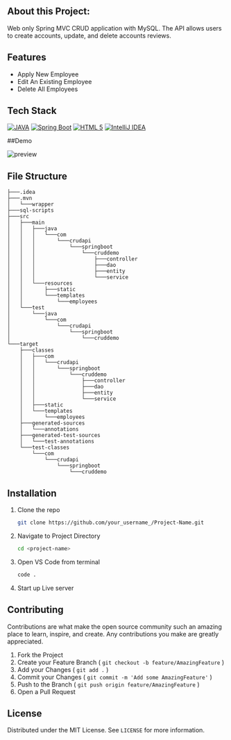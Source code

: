 ## About this Project:

Web only Spring MVC CRUD application with MySQL. The API allows users to create accounts, update, and delete accounts reviews.

## Features

- Apply New Employee
- Edit An Existing Employee
- Delete All Employees

## Tech Stack

[![JAVA](https://img.shields.io/badge/Java-%23ED8B00.svg?logo=openjdk&logoColor=white)](#)
[![Spring Boot](https://img.shields.io/badge/Spring%20Boot-6DB33F?logo=springboot&logoColor=fff)](#)
[![HTML 5](https://img.shields.io/badge/HTML5-%23E34F26.svg?logo=html5&logoColor=white)](#)
[![IntelliJ IDEA](https://img.shields.io/badge/IntelliJIDEA-000000.svg?logo=intellij-idea&logoColor=white)](#)

##Demo

![preview](https://github.com/user-attachments/assets/52f10d1e-0705-4b7c-acf0-4bac31eff738)

## File Structure

```
├───.idea
├───.mvn
│   └───wrapper
├───sql-scripts
├───src
│   ├───main
│   │   ├───java
│   │   │   └───com
│   │   │       └───crudapi
│   │   │           └───springboot
│   │   │               └───cruddemo
│   │   │                   ├───controller
│   │   │                   ├───dao
│   │   │                   ├───entity
│   │   │                   └───service
│   │   └───resources
│   │       ├───static
│   │       └───templates
│   │           └───employees
│   └───test
│       └───java
│           └───com
│               └───crudapi
│                   └───springboot
│                       └───cruddemo
└───target
    ├───classes
    │   ├───com
    │   │   └───crudapi
    │   │       └───springboot
    │   │           └───cruddemo
    │   │               ├───controller
    │   │               ├───dao
    │   │               ├───entity
    │   │               └───service
    │   ├───static
    │   └───templates
    │       └───employees
    ├───generated-sources
    │   └───annotations
    ├───generated-test-sources
    │   └───test-annotations
    └───test-classes
        └───com
            └───crudapi
                └───springboot
                    └───cruddemo
```

## Installation

1. Clone the repo
   ```sh
   git clone https://github.com/your_username_/Project-Name.git
   ```
2. Navigate to Project Directory
   ```sh
   cd <project-name>
   ```
3. Open VS Code from terminal
   ```sh
   code .
   ```
4. Start up Live server

## Contributing

Contributions are what make the open source community such an amazing place to learn, inspire, and create. Any contributions you make are greatly appreciated.

1. Fork the Project
2. Create your Feature Branch ( `git checkout -b feature/AmazingFeature` )
3. Add your Changes ( `git add .` )
4. Commit your Changes ( `git commit -m 'Add some AmazingFeature'` )
5. Push to the Branch ( `git push origin feature/AmazingFeature` )
6. Open a Pull Request

## License

Distributed under the MIT License. See `LICENSE` for more information.
